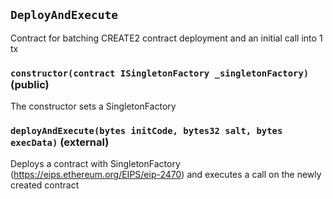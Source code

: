 ## `DeployAndExecute`



Contract for batching CREATE2 contract deployment and an initial call into 1 tx


### `constructor(contract ISingletonFactory _singletonFactory)` (public)



The constructor sets a SingletonFactory

### `deployAndExecute(bytes initCode, bytes32 salt, bytes execData)` (external)



Deploys a contract with SingletonFactory (https://eips.ethereum.org/EIPS/eip-2470)
and executes a call on the newly created contract


